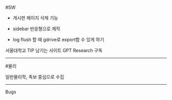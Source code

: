 #SW

- 게시판 페이지 삭제 기능

- sidebar 반응형으로 제작

- log flush 할 때 gdrive로 export함 수 있게 하기

서울대학교 TIP 남기는 사이트
GPT Research 구독

---

#물리

일반물리학, 족보 중심으로 수집

---

Bugs
